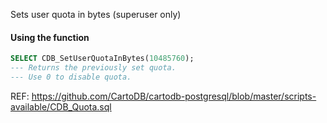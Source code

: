 Sets user quota in bytes (superuser only)

#### Using the function

```sql
SELECT CDB_SetUserQuotaInBytes(10485760);
--- Returns the previously set quota.
--- Use 0 to disable quota.
```

REF: https://github.com/CartoDB/cartodb-postgresql/blob/master/scripts-available/CDB_Quota.sql
